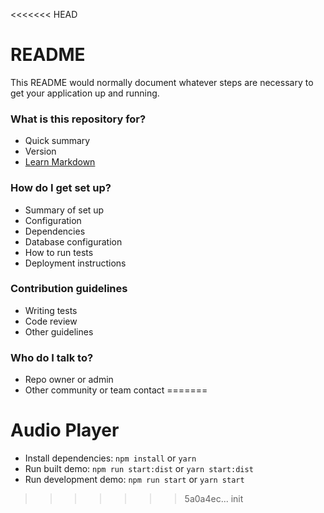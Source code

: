 <<<<<<< HEAD
# README #

This README would normally document whatever steps are necessary to get your application up and running.

### What is this repository for? ###

* Quick summary
* Version
* [Learn Markdown](https://bitbucket.org/tutorials/markdowndemo)

### How do I get set up? ###

* Summary of set up
* Configuration
* Dependencies
* Database configuration
* How to run tests
* Deployment instructions

### Contribution guidelines ###


* Writing tests
* Code review
* Other guidelines

### Who do I talk to? ###

* Repo owner or admin
* Other community or team contact
=======
# Audio Player

* Install dependencies: `npm install` or `yarn`
* Run built demo: `npm run start:dist` or `yarn start:dist`
* Run development demo: `npm run start` or `yarn start`
>>>>>>> 5a0a4ec... init
